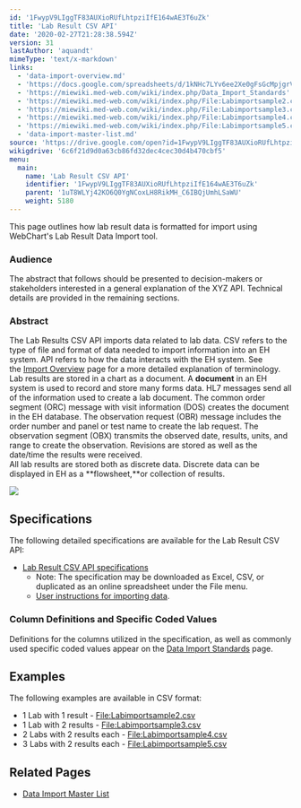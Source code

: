 ```yaml
---
id: '1FwypV9LIggTF83AUXioRUfLhtpziIfE164wAE3T6uZk'
title: 'Lab Result CSV API'
date: '2020-02-27T21:28:38.594Z'
version: 31
lastAuthor: 'aquandt'
mimeType: 'text/x-markdown'
links:
  - 'data-import-overview.md'
  - 'https://docs.google.com/spreadsheets/d/1kNHc7LYv6ee2Xe0gFsGcMpjgrVnuWljTWp5qX7PNGK4/edit#gid=0'
  - 'https://miewiki.med-web.com/wiki/index.php/Data_Import_Standards'
  - 'https://miewiki.med-web.com/wiki/index.php/File:Labimportsample2.csv'
  - 'https://miewiki.med-web.com/wiki/index.php/File:Labimportsample3.csv'
  - 'https://miewiki.med-web.com/wiki/index.php/File:Labimportsample4.csv'
  - 'https://miewiki.med-web.com/wiki/index.php/File:Labimportsample5.csv'
  - 'data-import-master-list.md'
source: 'https://drive.google.com/open?id=1FwypV9LIggTF83AUXioRUfLhtpziIfE164wAE3T6uZk'
wikigdrive: '6c6f21d9d0a63cb86fd32dec4cec30d4b470cbf5'
menu:
  main:
    name: 'Lab Result CSV API'
    identifier: '1FwypV9LIggTF83AUXioRUfLhtpziIfE164wAE3T6uZk'
    parent: '1uT8WLYj42KO6Q0YgNCoxLH8RikMH_C6IBQjUmhLSaWU'
    weight: 5180
---
```

This page outlines how lab result data is formatted for import using WebChart's Lab Result Data Import tool.
  
### **Audience**  
  
The abstract that follows should be presented to decision-makers or stakeholders interested in a general explanation of the XYZ API. Technical details are provided in the remaining sections.
  
### **Abstract**  
  
The Lab Results CSV API imports data related to lab data. CSV refers to the type of file and format of data needed to import information into an EH system. API refers to how the data interacts with the EH system. See the [Import Overview](data-import-overview.md) page for a more detailed explanation of terminology.  
Lab results are stored in a chart as a document. A **document** in an EH system is used to record and store many forms data. HL7 messages send all of the information used to create a lab document. The common order segment (ORC) message with visit information (DOS) creates the document in the EH database. The observation request (OBR) message includes the order number and panel or test name to create the lab request. The observation segment (OBX) transmits the observed date, results, units, and range to create the observation. Revisions are stored as well as the date/time the results were received.  
All lab results are stored both as discrete data. Discrete data can be displayed in EH as a **flowsheet,**or collection of results.
  
![](../lab-result-csv-api.assets/a227f45c633d223b420da98d1e1a7948.png)  

  
## **Specifications**  
  
The following detailed specifications are available for the Lab Result CSV API:
* [Lab Result CSV API specifications](https://docs.google.com/spreadsheets/d/1kNHc7LYv6ee2Xe0gFsGcMpjgrVnuWljTWp5qX7PNGK4/edit#gid=0)
   * Note: The specification may be downloaded as Excel, CSV, or duplicated as an online spreadsheet under the File menu.
   * [User instructions for importing data](#gjdgxs).
  
### **Column Definitions and Specific Coded Values**  
  
Definitions for the columns utilized in the specification, as well as commonly used specific coded values appear on the [Data Import Standards](https://miewiki.med-web.com/wiki/index.php/Data_Import_Standards) page.
  
## **Examples**  
  
The following examples are available in CSV format:
* 1 Lab with 1 result - [File:Labimportsample2.csv](https://miewiki.med-web.com/wiki/index.php/File:Labimportsample2.csv)
* 1 Lab with 2 results - [File:Labimportsample3.csv](https://miewiki.med-web.com/wiki/index.php/File:Labimportsample3.csv)
* 2 Labs with 2 results each - [File:Labimportsample4.csv](https://miewiki.med-web.com/wiki/index.php/File:Labimportsample4.csv)
* 3 Labs with 2 results each - [File:Labimportsample5.csv](https://miewiki.med-web.com/wiki/index.php/File:Labimportsample5.csv)
  
## **Related Pages**  

* [Data Import Master List](data-import-master-list.md)
